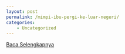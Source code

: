 ```yaml
---
layout: post
permalink: /mimpi-ibu-pergi-ke-luar-negeri/
categories:
    - Uncategorized
---
```


[Baca Selengkapnya](/07)